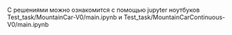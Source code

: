С решениями можно ознакомится с помощью jupyter ноутбуков Test_task/MountainCar-V0/main.ipynb и Test_task/MountainCarContinuous-V0/main.ipynb 